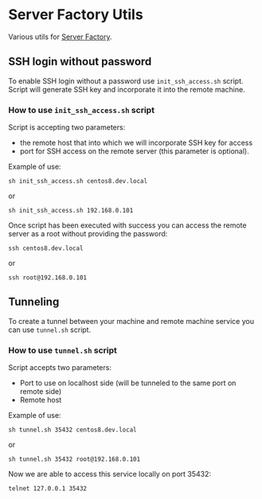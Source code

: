 # Server Factory Utils

Various utils for [Server Factory](https://github.com/milos85vasic/Server-Factory).

## SSH login without password

To enable SSH login without a password use `init_ssh_access.sh` script. 
Script will generate SSH key and incorporate it into the remote machine.


### How to use `init_ssh_access.sh` script

Script is accepting two parameters: 

- the remote host that into which we will incorporate SSH key for access
- port for SSH access on the remote server (this parameter is optional).

Example of use:

```
sh init_ssh_access.sh centos8.dev.local
```

or

```
sh init_ssh_access.sh 192.168.0.101
```

Once script has been executed with success you can access the remote server as a root without providing the password:

```
ssh centos8.dev.local
```

or

```
ssh root@192.168.0.101
```

## Tunneling

To create a tunnel between your machine and remote machine service you can use `tunnel.sh` script.

### How to use `tunnel.sh` script

Script accepts two parameters:

- Port to use on localhost side (will be tunneled to the same port on remote side)
- Remote host

Example of use:

```
sh tunnel.sh 35432 centos8.dev.local
```

or

```
sh tunnel.sh 35432 root@192.168.0.101
```

Now we are able to access this service locally on port 35432:

```
telnet 127.0.0.1 35432
```


